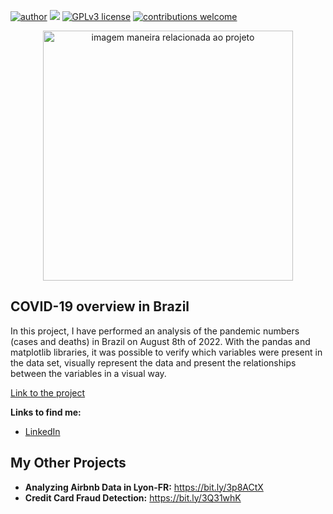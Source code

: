 [![author](https://img.shields.io/badge/author-MatheusGS-red.svg)](https://www.linkedin.com/in/mgsaraiva/) [![](https://img.shields.io/badge/python-3.7+-blue.svg)](https://www.python.org/downloads/release/python-365/) [![GPLv3 license](https://img.shields.io/badge/License-GPLv3-blue.svg)](http://perso.crans.org/besson/LICENSE.html) [![contributions welcome](https://img.shields.io/badge/contributions-welcome-brightgreen.svg?style=flat)](https://github.com/matheusgsaraiva?tab=repositories)

<p align="center">
  <img src="https://img.freepik.com/free-vector/big-data-research-coronavirus-disease-3d-illustration-virus-data-cloud-futuristic-virology-analysis-sars-pathogen-exploraion-concept_1217-1664.jpg?w=1380&t=st=1660139262~exp=1660139862~hmac=2a50278c0cd67defcefa019867a4fb1730de70beaaab53561216f62107638be9" alt="imagem maneira relacionada ao projeto"height=400px >
</p>

## COVID-19 overview in Brazil

In this project, I have performed an analysis of the pandemic numbers (cases and deaths) in Brazil on August 8th of 2022. With the pandas and matplotlib libraries, it was possible to verify which variables were present in the data set, visually represent the data and present the relationships between the variables in a visual way.

[Link to the project](https://github.com/matheusgsaraiva/COVID-19_Brazil_proj/blob/main/PROJETO_Overview_of_COVID_19_in_Brazil.ipynb)

**Links to find me:**
* [LinkedIn](https://www.linkedin.com/in/mgsaraiva/)
 

## My Other Projects
* **Analyzing Airbnb Data in Lyon-FR:** https://bit.ly/3p8ACtX
* **Credit Card Fraud Detection:** https://bit.ly/3Q31whK
